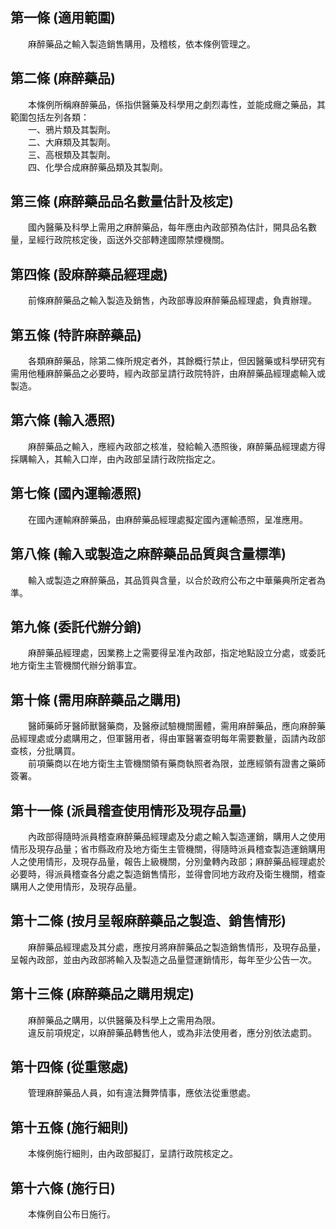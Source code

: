 第一條 (適用範圍)
-----------------
　　麻醉藥品之輸入製造銷售購用，及稽核，依本條例管理之。  


第二條 (麻醉藥品)
-----------------
　　本條例所稱麻醉藥品，係指供醫藥及科學用之劇烈毒性，並能成癮之藥品，其範圍包括左列各類：  
　　一、鴉片類及其製劑。  
　　二、大麻類及其製劑。  
　　三、高根類及其製劑。  
　　四、化學合成麻醉藥品類及其製劑。  


第三條 (麻醉藥品品名數量估計及核定)
-----------------------------------
　　國內醫藥及科學上需用之麻醉藥品，每年應由內政部預為估計，開具品名數量，呈經行政院核定後，函送外交部轉達國際禁煙機關。  


第四條 (設麻醉藥品經理處)
-------------------------
　　前條麻醉藥品之輸入製造及銷售，內政部專設麻醉藥品經理處，負責辦理。  


第五條 (特許麻醉藥品)
---------------------
　　各類麻醉藥品，除第二條所規定者外，其餘概行禁止，但因醫藥或科學研究有需用他種麻醉藥品之必要時，經內政部呈請行政院特許，由麻醉藥品經理處輸入或製造。  


第六條 (輸入憑照)
-----------------
　　麻醉藥品之輸入，應經內政部之核准，發給輸入憑照後，麻醉藥品經理處方得採購輸入，其輸入口岸，由內政部呈請行政院指定之。  


第七條 (國內運輸憑照)
---------------------
　　在國內運輸麻醉藥品，由麻醉藥品經理處擬定國內運輸憑照，呈准應用。  


第八條 (輸入或製造之麻醉藥品品質與含量標準)
-------------------------------------------
　　輸入或製造之麻醉藥品，其品質與含量，以合於政府公布之中華藥典所定者為準。  


第九條 (委託代辦分銷)
---------------------
　　麻醉藥品經理處，因業務上之需要得呈准內政部，指定地點設立分處，或委託地方衛生主管機關代辦分銷事宜。  


第十條 (需用麻醉藥品之購用)
---------------------------
　　醫師藥師牙醫師獸醫藥商，及醫療試驗機關團體，需用麻醉藥品，應向麻醉藥品經理處或分處購用之，但軍醫用者，得由軍醫署查明每年需要數量，函請內政部查核，分批購買。  
　　前項藥商以在地方衛生主管機關領有藥商執照者為限，並應經領有證書之藥師簽署。  


第十一條 (派員稽查使用情形及現存品量)
-------------------------------------
　　內政部得隨時派員稽查麻醉藥品經理處及分處之輸入製造運銷，購用人之使用情形及現存品量；省市縣政府及地方衛生主管機關，得隨時派員稽查製造運銷購用人之使用情形，及現存品量，報告上級機關，分別彙轉內政部；麻醉藥品經理處於必要時，得派員稽查各分處之製造銷售情形，並得會同地方政府及衛生機關，稽查購用人之使用情形，及現存品量。  


第十二條 (按月呈報麻醉藥品之製造、銷售情形)
-------------------------------------------
　　麻醉藥品經理處及其分處，應按月將麻醉藥品之製造銷售情形，及現存品量，呈報內政部，並由內政部將輸入及製造之品量暨運銷情形，每年至少公告一次。  


第十三條 (麻醉藥品之購用規定)
-----------------------------
　　麻醉藥品之購用，以供醫藥及科學上之需用為限。  
　　違反前項規定，以麻醉藥品轉售他人，或為非法使用者，應分別依法處罰。  


第十四條 (從重懲處)
-------------------
　　管理麻醉藥品人員，如有違法舞弊情事，應依法從重懲處。  


第十五條 (施行細則)
-------------------
　　本條例施行細則，由內政部擬訂，呈請行政院核定之。  


第十六條 (施行日)
-----------------
　　本條例自公布日施行。